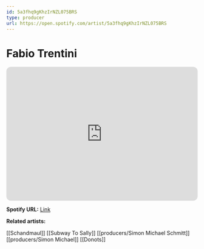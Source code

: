 ```yaml
---
id: 5a3fhq9gKhzIrNZL075BRS
type: producer
url: https://open.spotify.com/artist/5a3fhq9gKhzIrNZL075BRS
---
```

# Fabio Trentini

<iframe style="border-radius:12px" src="https://open.spotify.com/embed/artist/5a3fhq9gKhzIrNZL075BRS" width="100%" height="352" frameBorder="0" allowfullscreen="" allow="autoplay; clipboard-write; encrypted-media; fullscreen; picture-in-picture" loading="lazy"></iframe>

**Spotify URL:** [Link](https://open.spotify.com/artist/5a3fhq9gKhzIrNZL075BRS)

**Related artists:**

[[Schandmaul]]
[[Subway To Sally]]
[[producers/Simon Michael Schmitt]]
[[producers/Simon Michael]]
[[Donots]]
